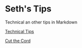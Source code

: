 # Seth's Tips
Technical an other tips in Markdown

[Technical Tips](https://github.com/sethfuller/tips/blob/main/tech_tips/main_tech_tips.md)

[Cut the Cord](https://github.com/sethfuller/tips/blob/main/cut_the_cord.md)
